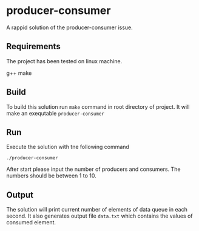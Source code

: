 # producer-consumer

A rappid solution of the producer-consumer issue.

## Requirements

The project has been tested on linux machine.

g++
make

## Build

To build this solution run ```make``` command in root directory of project.
It will make an exequtable ```producer-consumer```

## Run

Execute the solution with tne following command
```
./producer-consumer
```
After start please input the number of producers and consumers. The numbers should be between 1 to 10.


## Output

The solution will print current number of elements of data queue in each second.
It also generates output file ```data.txt``` which contains the values of consumed element.
